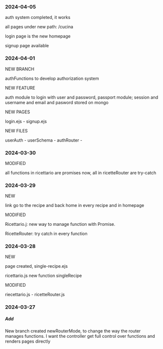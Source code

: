 ### 2024-04-05

auth system completed, it works

all pages under new path: /cucina

login page is the new homepage

signup page available

### 2024-04-01

NEW BRANCH

authFunctions to develop authorization system

NEW FEATURE

auth module to login with user and password, passport module; session and username and email and pasword stored on mongo

NEW PAGES

login.ejs - signup.ejs

NEW FILES

userAuth - userSchema - authRouter -

### 2024-03-30

MODIFIED

all functions in ricettario are promises now, all in ricetteRouter are try-catch

### 2024-03-29

NEW

link go to the recipe and back home in every recipe and in homepage

MODIFIED

Ricettario.j: new way to manage function with Promise.

RicetteRouter: try catch in every function

### 2024-03-28

NEW

page created, single-recipe.ejs

ricettario.js new function singleRecipe

MODIFIED

riecettario.js - ricetteRouter.js

### 2024-03-27

##### Add

New branch created newRouterMode, to change the way the router manages functions. I want the controller get full control over functions and renders pages directly
